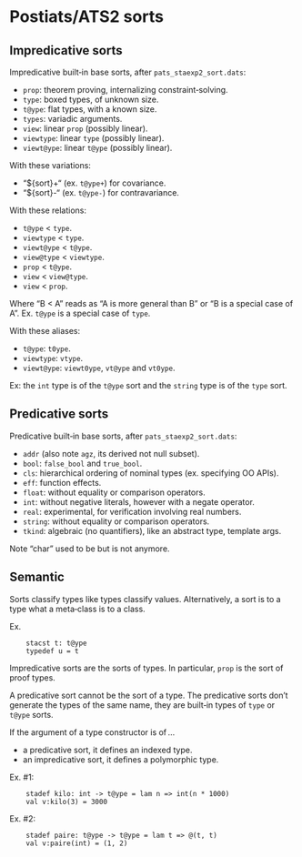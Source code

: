 Postiats/ATS2 sorts
==============================================================================

Impredicative sorts
------------------------------------------------------------------------------

Impredicative built‑in base sorts, after `pats_staexp2_sort.dats`:

  * `prop`: theorem proving, internalizing constraint‑solving.
  * `type`: boxed types, of unknown size.
  * `t@ype`: flat types, with a known size.
  * `types`: variadic arguments.
  * `view`: linear `prop` (possibly linear).
  * `viewtype`: linear `type` (possibly linear).
  * `viewt@ype`: linear `t@ype` (possibly linear).


With these variations:

  * “${sort}+“ (ex. `t@ype+`) for covariance.
  * “${sort}-“ (ex. `t@ype-`) for contravariance.


With these relations:

  * `t@ype` < `type`.
  * `viewtype` < `type`.
  * `viewt@ype` < `t@ype`.
  * `view@type` < `viewtype`.
  * `prop` < `t@ype`.
  * `view` < `view@type`.
  * `view` < `prop`.

Where “B < A” reads as “A is more general than B” or “B is a special case of
A”. Ex. `t@ype` is a special case of `type`.

With these aliases:

  * `t@ype`: `t0ype`.
  * `viewtype`: `vtype`.
  * `viewt@ype`: `viewt0ype`, `vt@ype` and `vt0ype`.


Ex: the `int` type is of the `t@ype` sort and the `string` type is of the
`type` sort.


Predicative sorts
------------------------------------------------------------------------------

Predicative built‑in base sorts, after `pats_staexp2_sort.dats`:

  * `addr` (also note `agz`, its derived not null subset).
  * `bool`: `false_bool` and `true_bool`.
  * `cls`: hierarchical ordering of nominal types (ex. specifying OO APIs).
  * `eff`: function effects.
  * `float`: without equality or comparison operators.
  * `int`: without negative literals, however with a negate operator.
  * `real`: experimental, for verification involving real numbers.
  * `string`: without equality or comparison operators.
  * `tkind`: algebraic (no quantifiers), like an abstract type, template args.

Note “char” used to be but is not anymore.


Semantic
------------------------------------------------------------------------------

Sorts classify types like types classify values. Alternatively, a sort
is to a type what a meta‑class is to a class.

Ex.

        stacst t: t@ype
        typedef u = t


Impredicative sorts are the sorts of types. In particular, `prop` is the
sort of proof types.

A predicative sort cannot be the sort of a type. The predicative sorts don’t
generate the types of the same name, they are built‑in types of `type` or
`t@ype` sorts.

If the argument of a type constructor is of …

  * a predicative sort, it defines an indexed type.
  * an impredicative sort, it defines a polymorphic type.

Ex. #1:

        stadef kilo: int -> t@ype = lam n => int(n * 1000)
        val v:kilo(3) = 3000

Ex. #2:

        stadef paire: t@ype -> t@ype = lam t => @(t, t)
        val v:paire(int) = (1, 2)

